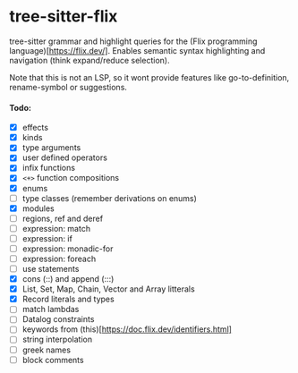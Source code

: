# tree-sitter-flix
tree-sitter grammar and highlight queries for the (Flix programming language)[https://flix.dev/].
Enables semantic syntax highlighting and navigation (think expand/reduce selection).

Note that this is not an LSP, so it wont provide features like go-to-definition, rename-symbol or suggestions.

#### Todo:
- [x] effects
- [x] kinds
- [x] type arguments
- [x] user defined operators
- [x] infix functions
- [x] `<+>` function compositions
- [x] enums
- [ ] type classes (remember derivations on enums)
- [x] modules
- [ ] regions, ref and deref
- [ ] expression: match
- [ ] expression: if
- [ ] expression: monadic-for
- [ ] expression: foreach
- [ ] use statements
- [x] cons (::) and append (:::)
- [x] List, Set, Map, Chain, Vector and Array litterals
- [x] Record literals and types
- [ ] match lambdas
- [ ] Datalog constraints
- [ ] keywords from (this)[https://doc.flix.dev/identifiers.html]
- [ ] string interpolation
- [ ] greek names
- [ ] block comments
